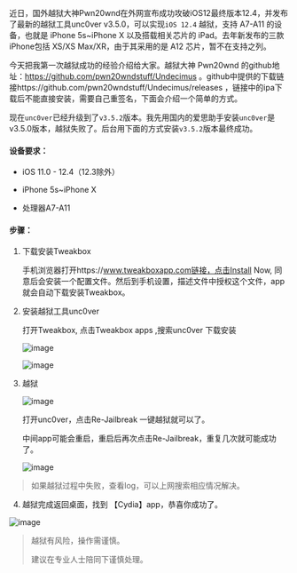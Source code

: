 近日，国外越狱大神Pwn20wnd在外网宣布成功攻破iOS12最终版本12.4，并发布了最新的越狱工具unc0ver v3.5.0，可以实现`iOS 12.4` 越狱，支持 A7-A11 的设备，也就是 iPhone 5s~iPhone X 以及搭载相关芯片的 iPad。去年新发布的三款iPhone包括 XS/XS Max/XR，由于其采用的是 A12 芯片，暂不在支持之列。

今天把我第一次越狱成功的经验介绍给大家。越狱大神 Pwn20wnd 的github地址：https://github.com/pwn20wndstuff/Undecimus 。github中提供的下载链接https://github.com/pwn20wndstuff/Undecimus/releases ，链接中的ipa下载后不能直接安装，需要自己重签名，下面会介绍一个简单的方式。

现在`unc0ver`已经升级到了`v3.5.2`版本。我先用国内的爱思助手安装`unc0ver`是v3.5.0版本，越狱失败了。后台用下面的方式安装`v3.5.2`版本最终成功。

#### ​设备要求：

*   iOS 11.0 - 12.4（12.3除外）

*   iPhone 5s~iPhone X

*   处理器A7-A11

#### 步骤：

1.  下载安装Tweakbox

    手机浏览器打开https://www.tweakboxapp.com链接，点击Install Now, 同意后会安装一个配置文件。然后到手机设置，描述文件中授权这个文件，app就会自动下载安装Tweakbox。

2.  安装越狱工具unc0ver

    打开Tweakbox, 点击Tweakbox apps ,搜索unc0ver 下载安装

    ![image](https://upload-images.jianshu.io/upload_images/1159872-5436af8bb90607ce?imageMogr2/auto-orient/strip%7CimageView2/2/w/1240 "IMG_0001")



    ![image](https://upload-images.jianshu.io/upload_images/1159872-f1b0ce7cfcad08b8?imageMogr2/auto-orient/strip%7CimageView2/2/w/1240 "IMG_0002")



3.  越狱

    ![image](https://upload-images.jianshu.io/upload_images/1159872-f230f5db872ce3ca?imageMogr2/auto-orient/strip%7CimageView2/2/w/1240 "IMG_0003")


    打开unc0ver，点击Re-Jailbreak 一键越狱就可以了。

    中间app可能会重启，重启后再次点击Re-Jailbreak，重复几次就可能成功了。

    ![image](https://upload-images.jianshu.io/upload_images/1159872-e07541c40f7acb61?imageMogr2/auto-orient/strip%7CimageView2/2/w/1240 "IMG_0004")


> 如果越狱过程中失败，查看log，可以上网搜索相应情况解决。

4.  越狱完成返回桌面，找到 【Cydia】app，恭喜你成功了。

![image](https://upload-images.jianshu.io/upload_images/1159872-398607210164ce96?imageMogr2/auto-orient/strip%7CimageView2/2/w/1240 "005")


> 越狱有风险，操作需谨慎。
> 
> 建议在专业人士陪同下谨慎处理。
